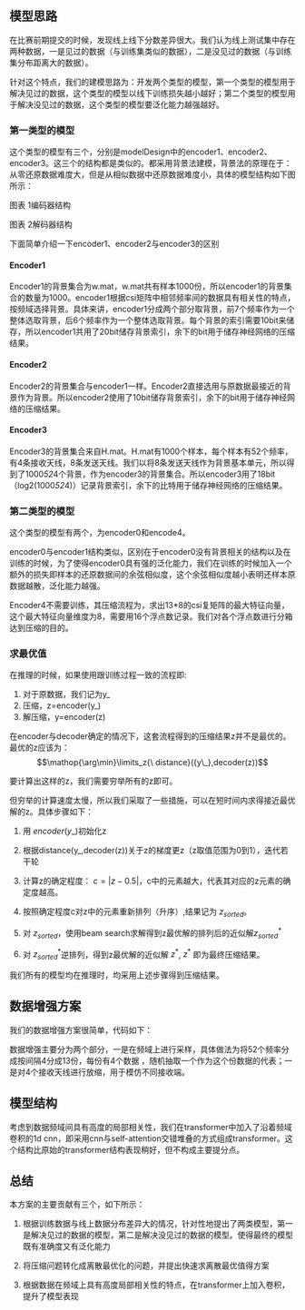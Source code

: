 

## 模型思路

在比赛前期提交的时候，发现线上线下分数差异很大。我们认为线上测试集中存在两种数据，一是见过的数据（与训练集类似的数据），二是没见过的数据（与训练集分布距离大的数据）。

针对这个特点，我们的建模思路为：开发两个类型的模型，第一个类型的模型用于解决见过的数据，这个类型的模型以线下训练损失越小越好；第二个类型的模型用于解决没见过的数据，这个类型的模型要泛化能力越强越好。

### 第一类型的模型

这个类型的模型有三个，分别是modelDesign中的encoder1、encoder2、encoder3。这三个的结构都是类似的。都采用背景法建模，背景法的原理在于：从零还原数据难度大，但是从相似数据中还原数据难度小，具体的模型结构如下图所示：

图表 1编码器结构

图表 2解码器结构

下面简单介绍一下encoder1、encoder2与encoder3的区别

#### Encoder1

Encoder1的背景集合为w.mat，w.mat共有样本1000份，所以encoder1的背景集合的数量为1000。encoder1根据csi矩阵中相邻频率间的数据具有相关性的特点，按频域选择背景。具体来讲，encoder1分成两个部分取背景，前7个频率作为一个整体选取背景，后6个频率作为一个整体选取背景。每个背景的索引需要10bit来储存，所以encoder1共用了20bit储存背景索引，余下的bit用于储存神经网络的压缩结果。

#### Encoder2

Encoder2的背景集合与encoder1一样。Encoder2直接选用与原数据最接近的背景作为背景。所以encoder2使用了10bit储存背景索引，余下的bit用于储存神经网络的压缩结果。

#### Encoder3

Encoder3的背景集合来自H.mat。H.mat有1000个样本，每个样本有52个频率，有4条接收天线，8条发送天线。我们以将8条发送天线作为背景基本单元，所以得到了1000*52*4个背景，作为encoder3的背景集合。所以encoder3用了18bit（log2(1000*52*4)）记录背景索引，余下的比特用于储存神经网络的压缩结果。

### 第二类型的模型

这个类型的模型有两个，为encoder0和encode4。

encoder0与encoder1结构类似，区别在于encoder0没有背景相关的结构以及在训练的时候，为了使得encoder0具有强的泛化能力，我们在训练的时候加入一个额外的损失即样本的还原数据间的余弦相似度，这个余弦相似度越小表明还样本原数据越散，泛化能力越强。

Encoder4不需要训练，其压缩流程为，求出13*8的csi复矩阵的最大特征向量，这个最大特征向量维度为8，需要用16个浮点数记录。我们对各个浮点数进行分箱达到压缩的目的。

### 求最优值

在推理的时候，如果使用跟训练过程一致的流程即:

1. 对于原数据，我们记为y_
2. 压缩，z=encoder(y_)
3. 解压缩，y=encoder(z)

在encoder与decoder确定的情况下，这套流程得到的压缩结果z并不是最优的。最优的z应该为：
$$\mathop{\arg\min}\limits_z{\ distance}({y\_},decoder(z))$$

要计算出这样的z，我们需要穷举所有的z即可。

但穷举的计算速度太慢，所以我们采取了一些措施，可以在短时间内求得接近最优解的z。具体步骤如下：

1.  用 $encoder(y\_)$初始化z

2.  根据distance(y_,decoder(z))关于z的梯度更z（z取值范围为0到1），迭代若干轮

3.  计算z的确定程度： $c=\left| z-0.5 \right|$，c中的元素越大，代表其对应的z元素的确定度越高。

4.  按照确定程度c对z中的元素重新排列（升序）,结果记为 $z_{sorted}$。

5.  对 $z_{sorted}$，使用beam search求解得到z最优解的排列后的近似解$z_{sorted}^*$

6.  对 $z_{sorted}^*$逆排列，得到z最优解的近似解 $z^*$,  $z^*$ 即为最终压缩结果。

我们所有的模型均在推理时，均采用上述步骤得到压缩结果。

## 数据增强方案

我们的数据增强方案很简单，代码如下：

数据增强主要分为两个部分，一是在频域上进行采样，具体做法为将52个频率分成按间隔4分成13份，每份有4个数据 ，随机抽取一个作为这个份数据的代表；一是对4个接收天线进行放缩，用于模仿不同接收端。

## 模型结构

考虑到数据频域间具有高度的局部相关性，我们在transformer中加入了沿着频域卷积的1d cnn，即采用cnn与self-attention交错堆叠的方式组成transformer。这个结构比原始的transformer结构表现稍好，但不构成主要提分点。

## 总结

本方案的主要贡献有三个，如下所示：

1. 根据训练数据与线上数据分布差异大的情况，针对性地提出了两类模型，第一是解决见过的数据的模型，第二是解决没见过的数据的模型。使得最终的模型既有准确度又有泛化能力

2. 将压缩问题转化成离散最优化的问题，并提出快速求离散最优值得方案

3. 根据数据在频域上具有高度局部相关性的特点，在transformer上加入卷积，提升了模型表现
